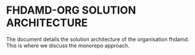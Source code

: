 # FHDAMD-ORG SOLUTION ARCHITECTURE

The document details the solution architecture of the organisation fhdamd. This is where we discuss the monorepo approach.
